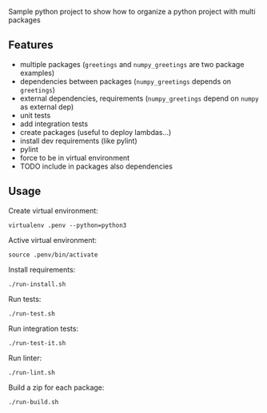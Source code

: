 
Sample python project to show how to organize a python project with multi packages

## Features

- multiple packages (`greetings` and `numpy_greetings` are two package examples)
- dependencies between packages (`numpy_greetings` depends on `greetings`)
- external dependencies, requirements (`numpy_greetings` depend on `numpy` as external dep)
- unit tests
- add integration tests
- create packages (useful to deploy lambdas...)
- install dev requirements (like pylint)
- pylint
- force to be in virtual environment
- TODO include in packages also dependencies

## Usage

Create virtual environment:

    virtualenv .penv --python=python3

Active virtual environment:

    source .penv/bin/activate

Install requirements:

    ./run-install.sh

Run tests:

    ./run-test.sh

Run integration tests:

    ./run-test-it.sh

Run linter:

    ./run-lint.sh

Build a zip for each package:

    ./run-build.sh
